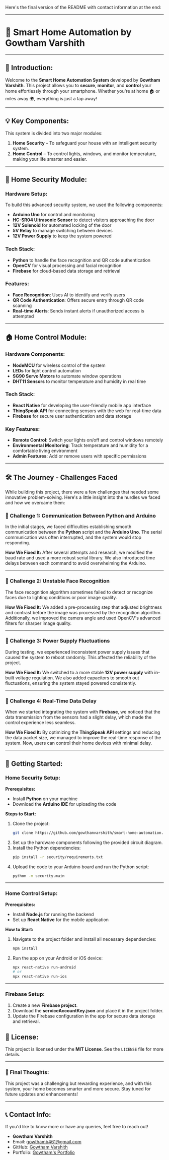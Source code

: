 Here's the final version of the README with contact information at the end:

---

# 🏡 Smart Home Automation by Gowtham Varshith

---

## 🌟 Introduction:

Welcome to the **Smart Home Automation System** developed by **Gowtham Varshith**. This project allows you to **secure**, **monitor**, and **control** your home effortlessly through your smartphone. Whether you're at home 🏠 or miles away 🌍, everything is just a tap away!

---

## 💡 Key Components:

This system is divided into two major modules:
1. **Home Security** – To safeguard your house with an intelligent security system.
2. **Home Control** – To control lights, windows, and monitor temperature, making your life smarter and easier.

---

## 🔐 Home Security Module:

### Hardware Setup:
To build this advanced security system, we used the following components:
- **Arduino Uno** for control and monitoring
- **HC-SR04 Ultrasonic Sensor** to detect visitors approaching the door
- **12V Solenoid** for automated locking of the door
- **5V Relay** to manage switching between devices
- **12V Power Supply** to keep the system powered

### Tech Stack:
- **Python** to handle the face recognition and QR code authentication
- **OpenCV** for visual processing and facial recognition
- **Firebase** for cloud-based data storage and retrieval

### Features:
- **Face Recognition**: Uses AI to identify and verify users
- **QR Code Authentication**: Offers secure entry through QR code scanning
- **Real-time Alerts**: Sends instant alerts if unauthorized access is attempted

---

## 🏠 Home Control Module:

### Hardware Components:
- **NodeMCU** for wireless control of the system
- **LEDs** for light control automation
- **SG90 Servo Motors** to automate window operations
- **DHT11 Sensors** to monitor temperature and humidity in real time

### Tech Stack:
- **React Native** for developing the user-friendly mobile app interface
- **ThingSpeak API** for connecting sensors with the web for real-time data
- **Firebase** for secure user authentication and data storage

### Key Features:
- **Remote Control**: Switch your lights on/off and control windows remotely
- **Environmental Monitoring**: Track temperature and humidity for a comfortable living environment
- **Admin Features**: Add or remove users with specific permissions

---

## 🛠️ The Journey - Challenges Faced

While building this project, there were a few challenges that needed some innovative problem-solving. Here's a little insight into the hurdles we faced and how we overcame them:

### 🚧 Challenge 1: Communication Between Python and Arduino
In the initial stages, we faced difficulties establishing smooth communication between the **Python** script and the **Arduino Uno**. The serial communication was often interrupted, and the system would stop responding.

**How We Fixed It:** After several attempts and research, we modified the baud rate and used a more robust serial library. We also introduced time delays between each command to avoid overwhelming the Arduino.

---

### 🚧 Challenge 2: Unstable Face Recognition
The face recognition algorithm sometimes failed to detect or recognize faces due to lighting conditions or poor image quality.

**How We Fixed It:** We added a pre-processing step that adjusted brightness and contrast before the image was processed by the recognition algorithm. Additionally, we improved the camera angle and used OpenCV's advanced filters for sharper image quality.

---

### 🚧 Challenge 3: Power Supply Fluctuations
During testing, we experienced inconsistent power supply issues that caused the system to reboot randomly. This affected the reliability of the project.

**How We Fixed It:** We switched to a more stable **12V power supply** with in-built voltage regulation. We also added capacitors to smooth out fluctuations, ensuring the system stayed powered consistently.

---

### 🚧 Challenge 4: Real-Time Data Delay
When we started integrating the system with **Firebase**, we noticed that the data transmission from the sensors had a slight delay, which made the control experience less seamless.

**How We Fixed It:** By optimizing the **ThingSpeak API** settings and reducing the data packet size, we managed to improve the real-time response of the system. Now, users can control their home devices with minimal delay.

---

## 🚀 Getting Started:

### Home Security Setup:

**Prerequisites:**
- Install **Python** on your machine
- Download the **Arduino IDE** for uploading the code

**Steps to Start:**
1. Clone the project:
   ```bash
   git clone https://github.com/gowthamvarshith/smart-home-automation.git
   ```
2. Set up the hardware components following the provided circuit diagram.
3. Install the Python dependencies:
   ```bash
   pip install -r security/requirements.txt
   ```
4. Upload the code to your Arduino board and run the Python script:
   ```bash
   python -m security.main
   ```

---

### Home Control Setup:

**Prerequisites:**
- Install **Node.js** for running the backend
- Set up **React Native** for the mobile application

**How to Start:**
1. Navigate to the project folder and install all necessary dependencies:
   ```bash
   npm install
   ```
2. Run the app on your Android or iOS device:
   ```bash
   npx react-native run-android
   # or
   npx react-native run-ios
   ```

---

### Firebase Setup:

1. Create a new **Firebase project**.
2. Download the **serviceAccountKey.json** and place it in the project folder.
3. Update the Firebase configuration in the app for secure data storage and retrieval.


## 📜 License:

This project is licensed under the **MIT License**. See the `LICENSE` file for more details.

---

### 🚀 Final Thoughts:

This project was a challenging but rewarding experience, and with this system, your home becomes smarter and more secure. Stay tuned for future updates and enhancements!

---

## 📞 Contact Info:

If you'd like to know more or have any queries, feel free to reach out!

- **Gowtham Varshith**
- Email: gowthamb461@gmail.com
- GitHub: [Gowtham Varshith](https://github.com/Gowtham-Varshith)
- Portfolio: [Gowtham's Portfolio](https://gowtham-varshith.github.io/Gowtham/)

